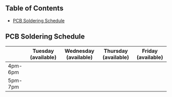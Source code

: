 ## Table of Contents
- [PCB Soldering Schedule](#pcb-soldering-schedule)


## PCB Soldering Schedule

|         | Tuesday (available) | Wednesday (available) | Thursday (available) | Friday (available) |
|---------|:-------------------:|:---------------------:|:--------------------:|:------------------:|
| 4pm-6pm |                     |                       |                      |                    |
| 5pm-7pm |                     |                       |                      |                    |


